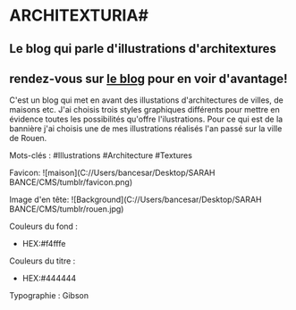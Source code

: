 # ARCHITEXTURIA#
## Le blog qui parle d'illustrations d'architextures

rendez-vous sur [le blog](http://architexturia.tumblr.com/) pour en voir d'avantage!
-----------

C'est un blog qui met en avant des illustations d'architectures de villes, de maisons etc.
J'ai choisis trois styles graphiques différents pour mettre en évidence toutes les possibilités qu'offre l'ilustrations.
Pour ce qui est de la bannière j'ai choisis une de mes illustrations réalisés l'an passé sur la ville de Rouen.

Mots-clés : #Illustrations #Architecture #Textures

Favicon: 
![maison](C://Users/bancesar/Desktop/SARAH BANCE/CMS/tumblr/favicon.png)

Image d'en tête: 
![Background](C://Users/bancesar/Desktop/SARAH BANCE/CMS/tumblr/rouen.jpg)

Couleurs du fond : 
* HEX:#f4fffe

Couleurs du titre : 
* HEX:#444444

Typographie :
Gibson
